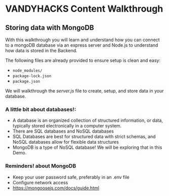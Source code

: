 # VANDYHACKS Content Walkthrough
## Storing data with MongoDB


With this walkthrough you will learn and understand how you can connect to a mongoDB database via an express server and Node.js to understand how data is stored in the Backend.

The following files are already provided to ensure setup is clean and easy:
* `node_modules/`
* `package-lock.json`
* `package.json`

We will walkthrough the _server.js_ file to create, setup, and store data in your database.

### A little bit about databases!:

- A database is an organized collection of structured information, or data, typically stored electronically in a computer system.
- There are SQL databases and NoSQL databases
- SQL Databases are best for structured data with strict schemas, and NoSQL databases allow for flexible data structures
- MongoDB is a type of NoSQL database! We will be exploring that in this Demo.


### Reminders! about MongoDB

- Keep your user password safe, preferably in an .env file
- Configure network access
- https://mongoosejs.com/docs/guide.html 
